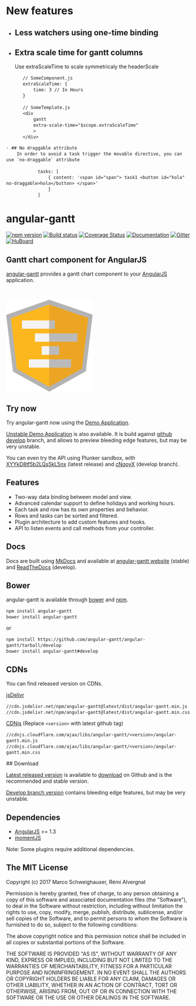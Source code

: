 # New features

   - ## Less watchers using one-time binding
   - ## Extra scale time for gantt columns
       Use extraScaleTime to scale symmetricaly the headerScale
            
            // SomeComponent.js
            extraScaleTime: {
                time: 3 // In Hours
            }

            // SomeTemplate.js
            <div 
                gantt
                extra-scale-time="$scope.extraScaleTime"
                >
            </div>
    - ## No draggable attribute
        In order to avoid a task trigger the movable directive, you can use `no-draggable` attribute

                tasks: [
                    { content: '<span id="span"> task1 <button id="hola" no-draggable>hola</button> </span>'
                    }
                ]


# angular-gantt 
[![npm version](http://img.shields.io/npm/v/angular-gantt.svg?style=flat)](https://npmjs.org/package/angular-gantt) 
[![Build status](http://img.shields.io/travis/angular-gantt/angular-gantt.svg?style=flat)](https://travis-ci.org/angular-gantt/angular-gantt)
[![Coverage Status](https://img.shields.io/coveralls/angular-gantt/angular-gantt.svg?style=flat)](https://coveralls.io/r/angular-gantt/angular-gantt)
[![Documentation](https://readthedocs.org/projects/angular-gantt/badge/?style=flat)](https://angular-gantt.readthedocs.org)
[![Gitter](https://badges.gitter.im/Join%20Chat.svg)](https://gitter.im/angular-gantt/angular-gantt?utm_source=badge&utm_medium=badge&utm_campaign=pr-badge)
[![HuBoard](https://img.shields.io/badge/Hu-Board-7965cc.svg)](https://huboard.com/angular-gantt/angular-gantt)

## Gantt chart component for AngularJS

[angular-gantt](http://www.angular-gantt.com) provides a gantt chart component to your [AngularJS](https://angularjs.org/) application.

<br/> 

![Angular Gantt](docs/img/angular-gantt.png)

## Try now

Try angular-gantt now using the [Demo Application](http://www.angular-gantt.com/demo).

[Unstable Demo Application](http://rawgit.com/angular-gantt/angular-gantt/develop/demo.dist/index.html) is also available.
It is build against [github develop](https://github.com/angular-gantt/angular-gantt) branch, and allows to preview 
bleeding edge features, but may be very unstable.

You can even try the API using Plunker sandbox, with [XYYkD8tf5b2LQs5kL5nx](http://plnkr.co/XYYkD8tf5b2LQs5kL5nx) 
(latest release) and [cNqoyX](http://plnkr.co/cNqoyX) (develop branch).

## Features
- Two-way data binding between model and view.
- Advanced calendar support to define holidays and working hours.
- Each task and row has its own properties and behavior.
- Rows and tasks can be sorted and filtered.
- Plugin architecture to add custom features and hooks.
- API to listen events and call methods from your controller.

## Docs

Docs are built using [MkDocs](http://www.mkdocs.org/) and available at
[angular-gantt website](http://www.angular-gantt.com) (stable) and [ReadTheDocs](http://angular-gantt.readthedocs.org/en/latest/)
(develop).

## Bower

angular-gantt is available through [bower](http://bower.io/) and [npm](https://www.npmjs.org/package/angular-gantt).

    npm install angular-gantt
    bower install angular-gantt
    
or

    npm install https://github.com/angular-gantt/angular-gantt/tarball/develop
    bower install angular-gantt#develop

## CDNs

You can find released version on CDNs.

[jsDelivr](http://www.jsdelivr.com/)

    //cdn.jsdelivr.net/npm/angular-gantt@latest/dist/angular-gantt.min.js
    //cdn.jsdelivr.net/npm/angular-gantt@latest/dist/angular-gantt.min.css

[CDNjs](http://www.cdnjs.com/) (Replace `<version>` with latest github tag)

    //cdnjs.cloudflare.com/ajax/libs/angular-gantt/<version>/angular-gantt.min.js
    //cdnjs.cloudflare.com/ajax/libs/angular-gantt/<version>/angular-gantt.min.css

## Download

[Latest released version](https://github.com/angular-gantt/angular-gantt/releases/latest) is available to 
[download](https://github.com/angular-gantt/angular-gantt/releases/latest) on Github and is the recommended and stable version.

[Develop branch version](https://github.com/angular-gantt/angular-gantt/tree/develop) contains bleeding edge features, but may be very unstable.

## Dependencies
- [AngularJS](https://angularjs.org) >= 1.3
- [momentJS](http://momentjs.com/)

Note: Some plugins require additional dependencies.

## The MIT License

Copyright (c) 2017 Marco Schweighauser, Rémi Alvergnat

Permission is hereby granted, free of charge, to any person obtaining a copy
of this software and associated documentation files (the "Software"), to deal
in the Software without restriction, including without limitation the rights
to use, copy, modify, merge, publish, distribute, sublicense, and/or sell
copies of the Software, and to permit persons to whom the Software is
furnished to do so, subject to the following conditions:

The above copyright notice and this permission notice shall be included in
all copies or substantial portions of the Software.

THE SOFTWARE IS PROVIDED "AS IS", WITHOUT WARRANTY OF ANY KIND, EXPRESS OR
IMPLIED, INCLUDING BUT NOT LIMITED TO THE WARRANTIES OF MERCHANTABILITY,
FITNESS FOR A PARTICULAR PURPOSE AND NONINFRINGEMENT. IN NO EVENT SHALL THE
AUTHORS OR COPYRIGHT HOLDERS BE LIABLE FOR ANY CLAIM, DAMAGES OR OTHER
LIABILITY, WHETHER IN AN ACTION OF CONTRACT, TORT OR OTHERWISE, ARISING FROM,
OUT OF OR IN CONNECTION WITH THE SOFTWARE OR THE USE OR OTHER DEALINGS IN
THE SOFTWARE.
